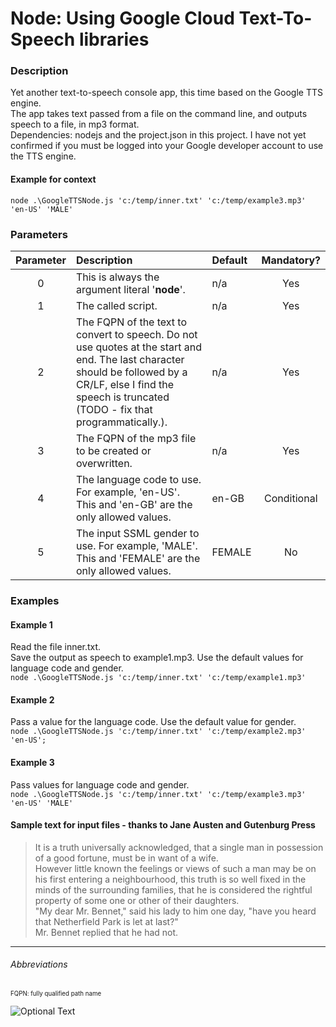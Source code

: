 Node: Using Google Cloud Text-To-Speech libraries
===

### Description
Yet another text-to-speech console app, this time based on the Google TTS engine.   
The app takes text passed from a file on the command line, and outputs speech to a file, in mp3 format.  
Dependencies: nodejs and the project.json in this project. I have not yet confirmed if you must be logged into your Google developer account to use the TTS engine.

#### Example for context
`node .\GoogleTTSNode.js 'c:/temp/inner.txt' 'c:/temp/example3.mp3' 'en-US' 'MALE'  ` 

### Parameters

| Parameter        | Description          | Default |Mandatory?  |
|:-------------:|:-------------|:-------------| :-----:|
| 0     | This is always the argument literal '**node**'. | n/a | Yes |
| 1     | The called script. | n/a | Yes |
| 2     | The FQPN of the text to convert to speech. Do not use quotes at the start and end. The last character should be followed by a CR/LF, else I find the speech is truncated (TODO - fix that programmatically.). |n/a | Yes |
| 3     | The FQPN of the mp3 file to be created or overwritten. |n/a | Yes |
| 4     | The language code to use. For example, 'en-US'. This and 'en-GB' are the only allowed values. |en-GB | Conditional |
| 5     | The input SSML gender to use. For example, 'MALE'. This and 'FEMALE' are the only allowed values.|FEMALE | No |

### Examples

#### Example 1
Read the file inner.txt.  
Save the output as speech to example1.mp3.
Use the default values for language code and gender.  
`node .\GoogleTTSNode.js 'c:/temp/inner.txt' 'c:/temp/example1.mp3'  ` 

#### Example 2
Pass a value for the language code. Use the default value for gender.  
`node .\GoogleTTSNode.js 'c:/temp/inner.txt' 'c:/temp/example2.mp3' 'en-US';  ` 

#### Example 3
Pass values for language code and gender.  
`node .\GoogleTTSNode.js 'c:/temp/inner.txt' 'c:/temp/example3.mp3' 'en-US' 'MALE'  ` 

#### Sample text for input files - thanks to Jane Austen and Gutenburg Press
>It is a truth universally acknowledged, that a single man in possession of a good fortune, must be in want of a wife.  
However little known the feelings or views of such a man may be on his first entering a neighbourhood, this truth is so well fixed in the minds of the surrounding families, that he is considered the rightful property of some one or other of their daughters.  
"My dear Mr. Bennet," said his lady to him one day, "have you heard that Netherfield Park is let at last?"  
Mr. Bennet replied that he had not.  


---

###### Abbreviations
<sup><sub>FQPN: fully qualified path name </sub></sup>

![Optional Text](../../../PollyScreenshots/1.png)
